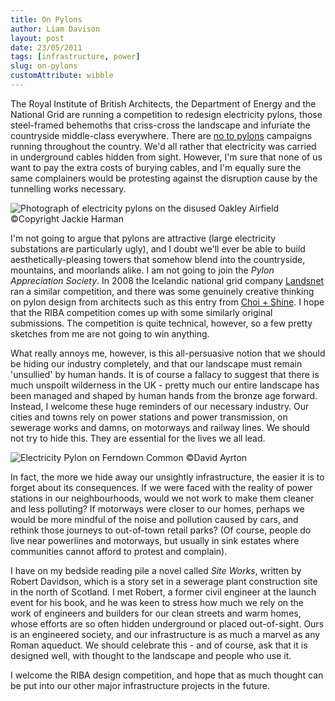 ```yaml
---
title: On Pylons
author: Liam Davison
layout: post
date: 23/05/2011
tags: [infrastructure, power]
slug: on-pylons
customAttribute: wibble
---
```

The Royal Institute of British Architects, the Department of Energy and the National Grid are running a competition to redesign electricity pylons, those steel-framed behemoths that criss-cross the landscape and infuriate the countryside middle-class everywhere. There are [no to pylons](http://www.no-moor-pylons.co.uk "no moor pylons") campaigns running throughout the country. We'd all rather that electricity was carried in underground cables hidden from sight. However, I'm sure that none of us want to pay the extra costs of burying cables, and I'm equally sure the same complainers would be protesting against the disruption cause by the tunnelling works necessary.

![Photograph of electricity pylons on the disused Oakley Airfield](assets/pylons.jpg)  
©Copyright Jackie Harman

I'm not going to argue that pylons are attractive (large electricity substations are particularly ugly), and I doubt we'll ever be able to build aesthetically-pleasing towers that somehow blend into the countryside, mountains, and moorlands alike. I am not going to join the _Pylon Appreciation Society_. In 2008 the Icelandic national grid company [Landsnet](http://landsnet.is/ "Landset, Iceland's national electricity grid") ran a similar competition, and there was some genuinely creative thinking on pylon design from architects such as this entry from [Choi + Shine](http://www.choishine.com/Giants.html "Landsnet competition entry"). I hope that the RIBA competition comes up with some similarly original submissions. The competition is quite technical, however, so a few pretty sketches from me are not going to win anything.

What really annoys me, however, is this all-persuasive notion that we should be hiding our industry completely, and that our landscape must remain 'unsullied' by human hands. It is of course a fallacy to suggest that there is much unspoilt wilderness in the UK - pretty much our entire landscape has been managed and shaped by human hands from the bronze age forward. Instead, I welcome these huge reminders of our necessary industry. Our cities and towns rely on power stations and power transmission, on sewerage works and damns, on motorways and railway lines. We should not try to hide this. They are essential for the lives we all lead.

![Electricity Pylon on Ferndown Common](assets/pylon-ayrton.jpg)
©David Ayrton

In fact, the more we hide away our unsightly infrastructure, the easier it is to forget about its consequences. If we were faced with the reality of power stations in our neighbourhoods, would we not work to make them cleaner and less polluting? If motorways were closer to our homes, perhaps we would be more mindful of the noise and pollution caused by cars, and rethink those journeys to out-of-town retail parks? (Of course, people do live near powerlines and motorways, but usually in sink estates where communities cannot afford to protest and complain).

I have on my bedside reading pile a novel called _Site Works_, written by Robert Davidson, which is a story set in a sewerage plant construction site in the north of Scotland. I met Robert, a former civil engineer at the launch event for his book, and he was keen to stress how much we rely on the work of engineers and builders for our clean streets and warm homes, whose efforts are so often hidden underground or placed out-of-sight. Ours is an engineered society, and our infrastructure is as much a marvel as any Roman aqueduct. We should celebrate this - and of course, ask that it is designed well, with thought to the landscape and people who use it.

I welcome the RIBA design competition, and hope that as much thought can be put into our other major infrastructure projects in the future.
